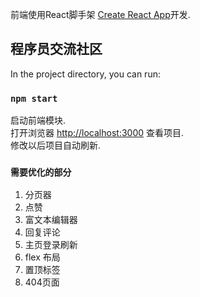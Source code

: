 前端使用React脚手架 [Create React App](https://github.com/facebook/create-react-app)开发.

## 程序员交流社区

In the project directory, you can run:

### `npm start`

启动前端模块.<br />
打开浏览器 [http://localhost:3000](http://localhost:3000) 查看项目.<br/>
修改以后项目自动刷新.<br />

### `需要优化的部分`
1. 分页器
2. 点赞
3. 富文本编辑器
4. 回复评论
5. 主页登录刷新
6. flex 布局
7. 置顶标签
8. 404页面


